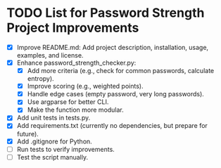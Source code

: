 # TODO List for Password Strength Project Improvements

- [x] Improve README.md: Add project description, installation, usage, examples, and license.
- [x] Enhance password_strength_checker.py:
  - [x] Add more criteria (e.g., check for common passwords, calculate entropy).
  - [x] Improve scoring (e.g., weighted points).
  - [x] Handle edge cases (empty password, very long passwords).
  - [x] Use argparse for better CLI.
  - [x] Make the function more modular.
- [x] Add unit tests in tests.py.
- [x] Add requirements.txt (currently no dependencies, but prepare for future).
- [x] Add .gitignore for Python.
- [ ] Run tests to verify improvements.
- [ ] Test the script manually.
